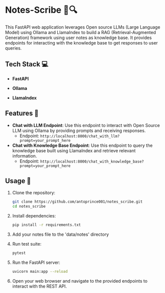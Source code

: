 # Notes-Scribe 📝🔍

This FastAPI web application leverages Open source LLMs (Large Language Model) using Ollama and LlamaIndex to build a RAG (Retrieval-Augmented Generation) framework using user notes as knowledge base. It provides endpoints for interacting with the knowledge base to get responses to user queries.

## Tech Stack 💻

- **FastAPI**

- **Ollama**

- **LlamaIndex**

## Features 🎉

- **Chat with LLM Endpoint**: Use this endpoint to interact with Open Source LLM using Ollama by providing prompts and receiving responses.
  - Endpoint: `http://localhost:8000/chat_with_llm?prompt=your_prompt_here`
- **Chat with Knowledge Base Endpoint**: Use this endpoint to query the knowledge base built using LlamaIndex and retrieve relevant information.
  - Endpoint: `http://localhost:8000/chat_with_knowledge_base?prompt=your_prompt_here`

## Usage 🚀

1. Clone the repository:

    ```bash
    git clone https://github.com/antoprince001/notes_scribe.git
    cd notes_scribe
    ```

2. Install dependencies:

    ```bash
    pip install -r requirements.txt
    ```

3. Add your notes file to the 'data/notes' directory

4. Run test suite:

    ```bash
    pytest
    ```

5. Run the FastAPI server:

    ```bash
    uvicorn main:app --reload
    ```

6. Open your web browser and navigate to the provided endpoints to interact with the REST API.

